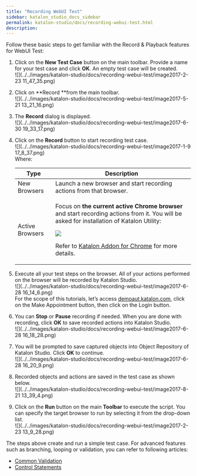 ```yaml
---
title: "Recording WebUI Test" 
sidebar: katalon_studio_docs_sidebar
permalink: katalon-studio/docs/recording-webui-test.html 
description: 
---
```

Follow these basic steps to get familiar with the Record & Playback features for WebUI Test:  

1.  Click on the **New Test Case** button on the main toolbar. Provide a name for your test case and click **OK**. An empty test case will be created.   
    ![](../../images/katalon-studio/docs/recording-webui-test/image2017-2-23 11_47_35.png)  
      
    
2.  Click on **Record **from the main toolbar.  
    ![](../../images/katalon-studio/docs/recording-webui-test/image2017-5-21 13_21_16.png)  
      
    
3.  The **Record** dialog is displayed.  
    ![](../../images/katalon-studio/docs/recording-webui-test/image2017-6-30 19_33_17.png)  
      
    
4.  Click on the **Record** button to start recording test case.   
    ![](../../images/katalon-studio/docs/recording-webui-test/image2017-1-9 17_8_37.png)  
    Where:
    
    <table class="" style="table-layout: fixed;"><thead><tr><th class="" style="">Type</th><th class="" style="">Description</th></tr></thead><tbody class="" style=""><tr class="" style=""><td class="" style="">New Browsers</td><td class="" style="">Launch a new browser and start recording actions from that browser.</td></tr><tr class="" style=""><td class="" style="">Active Browsers</td><td class="" style=""><div class="" style=""><p class="" style="">Focus on <strong class="" style="">the current active Chrome browser</strong> and start recording actions from it. You will be asked for installation of Katalon Utility:</p><p class="" style=""><span class="" style=""><img class="" src="../../images/katalon-studio/docs/recording-webui-test/image2017-2-23 11_54_29.png" data-image-src="/download/attachments/13700384/image2017-2-23%2011%3A54%3A29.png?version=1&amp;modificationDate=1532503447000&amp;api=v2" data-unresolved-comment-count="0" data-linked-resource-id="13700381" data-linked-resource-version="1" data-linked-resource-type="attachment" data-linked-resource-default-alias="image2017-2-23 11:54:29.png" data-base-url="https://docs.katalon.com" data-linked-resource-content-type="image/png" data-linked-resource-container-id="13700384" data-linked-resource-container-version="2" style=""></span></p><p class="" style="">Refer to <a href="/pages/viewpage.action?pageId=5123595" class="" style="">Katalon Addon for Chrome</a> for more details.</p></div></td></tr></tbody></table>
    
5.  Execute all your test steps on the browser. All of your actions performed on the browser will be recorded by Katalon Studio.   
    ![](../../images/katalon-studio/docs/recording-webui-test/image2017-6-28 16_14_6.png)  
    For the scope of this tutorials, let’s access [demoaut.katalon.com](http://demoaut.katalon.com/), click on the Make Appointment button, then click on the Login button.  
      
    
6.  You can **Stop** or **Pause** recording if needed. When you are done with recording, click **OK** to save recorded actions into Katalon Studio.  
    ![](../../images/katalon-studio/docs/recording-webui-test/image2017-6-28 16_18_28.png)  
      
    
7.  You will be prompted to save captured objects into Object Repository of Katalon Studio. Click **OK** to continue.  
    ![](../../images/katalon-studio/docs/recording-webui-test/image2017-6-28 16_20_9.png)  
      
    
8.  Recorded objects and actions are saved in the test case as shown below.  
    ![](../../images/katalon-studio/docs/recording-webui-test/image2017-8-21 13_39_4.png)  
      
    
9.  Click on the **Run** button on the main **Toolbar** to execute the script. You can specify the target browser to run by selecting it from the drop-down list.   
    ![](../../images/katalon-studio/docs/recording-webui-test/image2017-2-23 13_9_28.png)  
      
    

The steps above create and run a simple test case. For advanced features such as branching, looping or validation, you can refer to following articles: 

*   [Common Validation](https://www.katalon.com/tutorials/common-validation/) 
*   [Control Statements](/pages/viewpage.action?pageId=5124781)